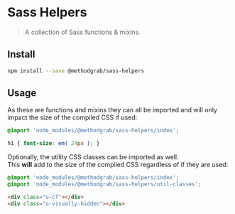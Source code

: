 # Sass Helpers
> A collection of Sass functions & mixins.


## Install
```bash
npm install --save @methodgrab/sass-helpers
```

## Usage
As these are functions and mixins they can all be imported and will only impact the size of the compiled CSS if used:
```scss
@import 'node_modules/@methodgrab/sass-helpers/index';

h1 { font-size: em( 24px ); }
```

Optionally, the utility CSS classes can be imported as well.  
This **will** add to the size of the compiled CSS regardless of if they are used:
```scss
@import 'node_modules/@methodgrab/sass-helpers/index';
@import 'node_modules/@methodgrab/sass-helpers/util-classes';
```

```html
<div class="u-cf"></div>
<div class="u-visually-hidden"></div>
```
